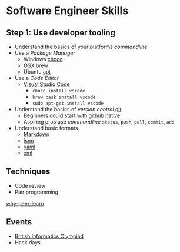 # Software Engineer Skills


## Step 1: Use developer tooling

* Understand the basics of your platforms _commandline_
* Use a _Package Manager_
    * Windows [choco](https://chocolatey.org/)
    * OSX [brew](https://brew.sh/)
    * Ubuntu [apt](https://help.ubuntu.com/lts/serverguide/apt.html.en)
* Use a _Code Editor_
    * [Visual Studio Code](https://code.visualstudio.com/)
        * `choco install vscode`
        * `brew cask install vscode`
        * `sudo apt-get install vscode`
* Understand the basics of _version control_ [git](https://git-scm.com/)
    * Beginners could start with [github native](https://desktop.github.com/)
    * Aspiring pros use _commandline_ `status`, `push`, `pull`, `commit`, `add`
* Understand basic formats
    * [Markdown](https://github.com/adam-p/markdown-here/wiki/Markdown-Cheatsheet)
    * [json](https://www.w3schools.com/js/js_json_syntax.asp)
    * [yaml](http://yaml.org/)
    * [xml](https://www.w3schools.com/xml/xml_whatis.asp)

## Techniques

* Code review
* Pair programming

[why-peer-learn](https://blog.hyperlog.club/why-peer-learn/)

## Events

* [British Informatics Olympiad](http://www.olympiad.org.uk/)
* Hack days

